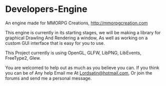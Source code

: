 Developers-Engine
=================

An engine made for MMORPG Creations, http://mmorpgcreation.com

This engine is currently in its starting stages, we will be making a library for graphical Drawling 
And Rendering a window, As well as working on a custom GUI interface that is easy for you to use.

This Project currently is using OpenGL, GLFW, LibPNG, LibEvents, FreeType2, Glew.

 You are welcomed to help out as much as you believe you can. If you think you can be of 
Any help Email me At Lordsatin@hotmail.com, Or join the forums and send me a personal message.